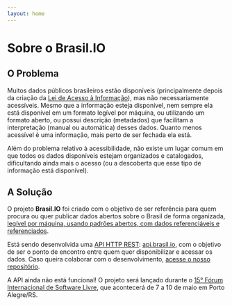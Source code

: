 ```yaml
---
layout: home
---
```


# Sobre o Brasil.IO

## O Problema

Muitos dados públicos brasileiros estão disponíveis (principalmente depois da
criação da [Lei de Acesso à
Informação](http://www.planalto.gov.br/ccivil_03/_ato2011-2014/2011/lei/l12527.htm)),
mas não necessariamente acessíveis. Mesmo que a informação esteja disponível,
nem sempre ela está disponível em um formato legível por máquina, ou utilizando
um formato aberto, ou possui descrição (metadados) que facilitam a
interpretação (manual ou automática) desses dados. Quanto menos acessível é uma
informação, mais perto de ser fechada ela está.

Além do problema relativo à acessibilidade, não existe um lugar comum em que
todos os dados disponíveis estejam organizados e catalogados, dificultando
ainda mais o    acesso (ou a descoberta que esse tipo de informação está
disponível).


## A Solução

O projeto **Brasil.IO** foi criado com o objetivo de ser referência para quem
procura ou quer publicar dados abertos sobre o Brasil de forma organizada,
[legível por máquina, usando padrões abertos, com dados referenciáveis e
referenciados](http://5stardata.info/).

Está sendo desenvolvida uma [API HTTP
REST](https://en.wikipedia.org/wiki/Representational_state_transfer):
[api.brasil.io](https://api.brasil.io/), com o objetivo de ser o ponto de
encontro entre quem quer disponibilizar e acessar os dados. Caso queira
colaborar com o desenvolvimento, [acesse o nosso
repositório](https://github.com/turicas/api.brasil.io/).

A API ainda não está funcional! O projeto será lançado durante o [15° Fórum
Internacional de Software Livre](http://softwarelivre.org/fisl15), que
acontecerá de 7 a 10 de maio em Porto Alegre/RS.
